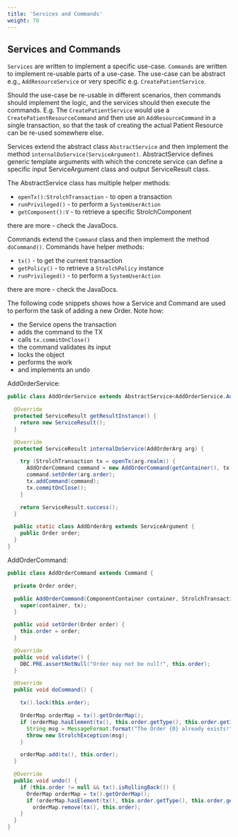 ```yaml
---
title: 'Services and Commands'
weight: 70
---
```


## Services and Commands
`Services` are written to implement a specific use-case. `Commands` are written to 
implement re-usable parts of a use-case. The use-case can be abstract 
e.g., `AddResourceService` or very specific e.g. `CreatePatientService`.

Should the use-case be re-usable in different scenarios, then commands should 
implement the logic, and the services should then execute the commands. E.g. 
The `CreatePatientService` would use a `CreatePatientResourceCommand` and then 
use an `AddResourceCommand` in a single transaction, so that the task of 
creating the actual Patient Resource can be re-used somewhere else.

Services extend the abstract class `AbstractService` and then implement the 
method `internalDoService(ServiceArgument)`. AbstractService defines generic 
template arguments with which the concrete service can define a specific 
input ServiceArgument class and output ServiceResult class.

The AbstractService class has multiple helper methods:
* `openTx():StrolchTransaction` - to open a transaction
* `runPrivileged()` - to perform a `SystemUserAction`
* `getComponent():V` - to retrieve a specific StrolchComponent

there are more - check the JavaDocs.

Commands extend the `Command` class and then implement the method `doCommand()`. 
Commands have helper methods:
* `tx()` - to get the current transaction
* `getPolicy()` - to retrieve a `StrolchPolicy` instance
* `runPrivileged()` - to perform a `SystemUserAction`

there are more - check the JavaDocs.

The following code snippets shows how a Service and Command are used to 
perform the task of adding a new Order. Note how:
* the Service opens the transaction
* adds the command to the TX
* calls `tx.commitOnClose()`
* the command validates its input
* locks the object
* performs the work
* and implements an undo

AddOrderService:
```java
public class AddOrderService extends AbstractService<AddOrderService.AddOrderArg, ServiceResult> {

  @Override
  protected ServiceResult getResultInstance() {
    return new ServiceResult();
  }

  @Override
  protected ServiceResult internalDoService(AddOrderArg arg) {

    try (StrolchTransaction tx = openTx(arg.realm)) {
      AddOrderCommand command = new AddOrderCommand(getContainer(), tx);
      command.setOrder(arg.order);
      tx.addCommand(command);
      tx.commitOnClose();
    }

    return ServiceResult.success();
  }

  public static class AddOrderArg extends ServiceArgument {
    public Order order;
  }
}
```

AddOrderCommand:
```java
public class AddOrderCommand extends Command {

  private Order order;

  public AddOrderCommand(ComponentContainer container, StrolchTransaction tx) {
    super(container, tx);
  }

  public void setOrder(Order order) {
    this.order = order;
  }

  @Override
  public void validate() {
    DBC.PRE.assertNotNull("Order may not be null!", this.order);
  }

  @Override
  public void doCommand() {

    tx().lock(this.order);

    OrderMap orderMap = tx().getOrderMap();
    if (orderMap.hasElement(tx(), this.order.getType(), this.order.getId())) {
      String msg = MessageFormat.format("The Order {0} already exists!", this.order.getLocator());
      throw new StrolchException(msg);
    }

    orderMap.add(tx(), this.order);
  }

  @Override
  public void undo() {
    if (this.order != null && tx().isRollingBack()) {
      OrderMap orderMap = tx().getOrderMap();
      if (orderMap.hasElement(tx(), this.order.getType(), this.order.getId()))
        orderMap.remove(tx(), this.order);
    }
  }
}
```